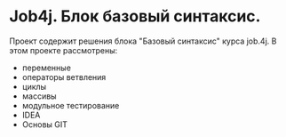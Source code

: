 # Job4j. Блок базовый синтаксис.
Проект содержит решения блока "Базовый синтаксис" курса job.4j.
В этом проекте рассмотрены: 
- переменные
- операторы ветвления
- циклы
- массивы
- модульное тестирование
- IDEA
- Основы GIT